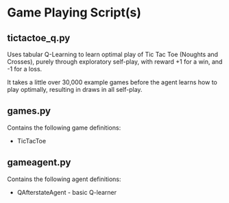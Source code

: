 # Game Playing Script(s)

## tictactoe_q.py

Uses tabular Q-Learning to learn optimal play of Tic Tac Toe (Noughts and Crosses), purely
through exploratory self-play, with reward +1 for a win, and -1 for a loss.

It takes a little over 30,000 example games before the agent learns how to play optimally, resulting in
draws in all self-play.

## games.py

Contains the following game definitions:

  * TicTacToe

## gameagent.py

Contains the following agent definitions:

  * QAfterstateAgent - basic Q-learner




